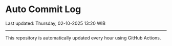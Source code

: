 # Auto Commit Log

Last updated: Thursday, 02-10-2025 13:20 WIB

---

This repository is automatically updated every hour using GitHub Actions.
